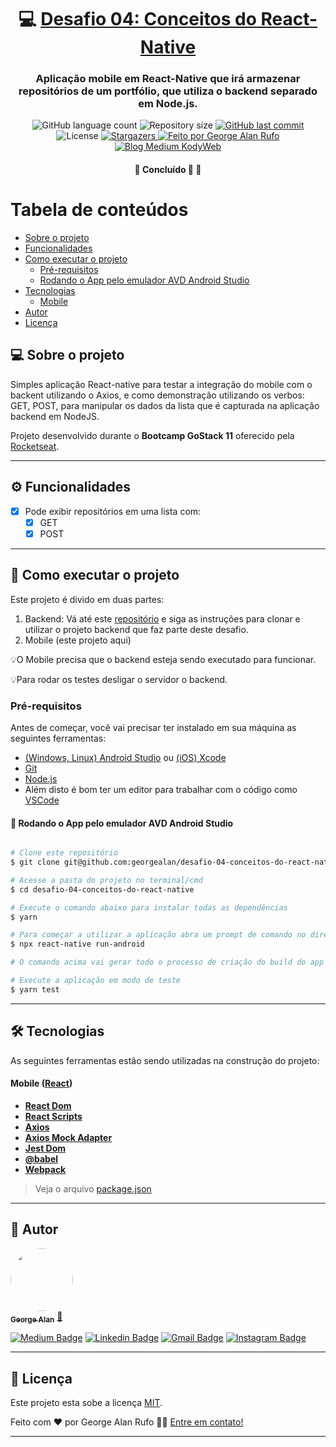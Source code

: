 

<h1 align="center">
     💻 <a href="https://github.com/Rocketseat/bootcamp-gostack-desafios/tree/master/desafio-conceitos-react-native" alt="Desafio da Rocketeseat"> Desafio 04: Conceitos do React-Native </a>
</h1>

<h3 align="center">
    Aplicação mobile em React-Native que irá armazenar repositórios de um portfólio, que utiliza o backend separado em Node.js.
</h3>

<p align="center">
  <img alt="GitHub language count" src="https://img.shields.io/github/languages/count/georgealan/desafio-04-conceitos-do-react-native?color=%2304D361">

  <img alt="Repository size" src="https://img.shields.io/github/repo-size/georgealan/desafio-04-conceitos-do-react-native">
  
  <a href="https://github.com/georgealan/desafio-04-conceitos-do-react-native/commits/master">
    <img alt="GitHub last commit" src="https://img.shields.io/github/last-commit/georgealan/desafio-04-conceitos-do-react-native">
  </a>
    
   <img alt="License" src="https://img.shields.io/badge/license-MIT-brightgreen">
   <a href="https://github.com/georgealan/desafio-04-conceitos-do-react-native/stargazers">
    <img alt="Stargazers" src="https://img.shields.io/github/stars/georgealan/desafio-04-conceitos-do-react-native?style=social">
  </a>

  <a href="https://kodyweb.com.br">
    <img alt="Feito por George Alan Rufo" src="https://img.shields.io/badge/feito%20por-George-%237519C1">
  </a>
  
  <a href="https://medium.com/kodyweb">
    <img alt="Blog Medium KodyWeb" src="https://img.shields.io/badge/Blog-KodyWeb-black?style=flat&logo=Medium">
  </a>
</p>

<h4 align="center">
	🚧   Concluído 🚀 🚧
</h4>

Tabela de conteúdos
=================
<!--ts-->
   * [Sobre o projeto](#-sobre-o-projeto)
   * [Funcionalidades](#user-content-funcionalidades)
   * [Como executar o projeto](#-como-executar-o-projeto)
     * [Pré-requisitos](#pré-requisitos)
     * [Rodando o App pelo emulador AVD Android Studio](#user-content--rodando-o-app-pelo-emulador-avd-android-studio)
   * [Tecnologias](#-tecnologias)
     * [Mobile](#user-content-website--react----typescript)
   * [Autor](#-autor)
   * [Licença](#user-content--licença)
<!--te-->


## 💻 Sobre o projeto

Simples aplicação React-native para testar a integração do mobile com o backent utilizando o Axios, e como demonstração
utilizando os verbos: GET, POST, para manipular os dados da lista que é capturada na aplicação backend em NodeJS.

Projeto desenvolvido durante o **Bootcamp GoStack 11** oferecido pela [Rocketseat](https://rocketseat.com.br/gostack).

---

## ⚙️ Funcionalidades

- [x] Pode exibir repositórios em uma lista com:
  - [x] GET
  - [x] POST

---

## 🚀 Como executar o projeto

Este projeto é divido em duas partes:
1. Backend:
Vá até este <a href="https://github.com/georgealan/desafio-02-conceitos-do-nodejs">repositório</a> e siga as instruções
para clonar e utilizar o projeto backend que faz parte deste desafio.
2. Mobile (este projeto aqui)

💡O Mobile precisa que o backend esteja sendo executado para funcionar.

💡Para rodar os testes desligar o servidor o backend.

### Pré-requisitos

Antes de começar, você vai precisar ter instalado em sua máquina as seguintes ferramentas:

- [(Windows, Linux) Android Studio](https://developer.android.com/studio) ou [(iOS) Xcode](https://apps.apple.com/br/app/xcode/id497799835?mt=12)
- [Git](https://git-scm.com)
- [Node.js](https://nodejs.org/en/)
- Além disto é bom ter um editor para trabalhar com o código como [VSCode](https://code.visualstudio.com/)

#### 🎲 Rodando o App pelo emulador AVD Android Studio

```bash

# Clone este repositório
$ git clone git@github.com:georgealan/desafio-04-conceitos-do-react-native.git

# Acesse a pasta do projeto no terminal/cmd
$ cd desafio-04-conceitos-do-react-native

# Execute o comando abaixo para instalar todas as dependências
$ yarn

# Para começar a utilizar a aplicação abra um prompt de comando no diretório do projeto, fora do VSCode e inicie o projeto com o comando
$ npx react-native run-android

# O comando acima vai gerar todo o processo de criação do build do app no emulador do Android Studio

# Execute a aplicação em modo de teste
$ yarn test

```

---

## 🛠 Tecnologias

As seguintes ferramentas estão sendo utilizadas na construção do projeto:

#### **Mobile**  ([React](https://reactjs.org/))

-   **[React Dom](https://www.npmjs.com/package/react-dom)**
-   **[React Scripts](https://www.npmjs.com/package/react-scripts)**
-   **[Axios](https://github.com/axios/axios)**
-   **[Axios Mock Adapter](https://github.com/ctimmerm/axios-mock-adapter)**
-   **[Jest Dom](https://github.com/testing-library/jest-dom)**
-   **[@babel](https://babeljs.io/docs/en/babel-preset-react)**
-   **[Webpack](https://webpack.js.org/)**

> Veja o arquivo  [package.json](https://github.com/georgealan/desafio-04-conceitos-do-react-native/blob/master/package.json)

---

## 🦸 Autor

<a href="https://blog.kodyweb.com.br/author/george/">
 <img style="border-radius: 50%;" src="https://avatars2.githubusercontent.com/u/37253093?s=400&u=4793c91ecbabc6342381bd7c411d323f14e59dce&v=4" width="100px;" alt=""/>
 <br />
 <sub><b>George Alan</b></sub></a> <a href="https://blog.rocketseat.com.br/author/thiago/" title="Rocketseat">🚀</a>
 <br />

[![Medium Badge](https://img.shields.io/badge/-KodyWeb-black?style=flat-square&labelColor=black&logo=medium&logoColor=white&link=https://medium.com/kodyweb)](https://medium.com/kodyweb) [![Linkedin Badge](https://img.shields.io/badge/-George-blue?style=flat-square&logo=Linkedin&logoColor=white&link=https://www.linkedin.com/in/george-alan-fullstack-developer/)](https://www.linkedin.com/in/george-alan-fullstack-developer/) 
[![Gmail Badge](https://img.shields.io/badge/-georgealan@gmail.com-c14438?style=flat-square&logo=Gmail&logoColor=white&link=mailto:georgealan@gmail.com)](mailto:georgealanrufo@gmail.com) [![Instagram Badge](https://img.shields.io/badge/-georgealan-a43b9d?style=flat-square&logo=Instagram&logoColor=white&link=https://www.instagram.com/georgealanrufo/)](https://www.instagram.com/georgealanrufo/)

---

## 📝 Licença

Este projeto esta sobe a licença [MIT](./LICENSE).

Feito com ❤️ por George Alan Rufo 👋🏽 [Entre em contato!](https://www.linkedin.com/in/george-alan-fullstack-developer/)

---
